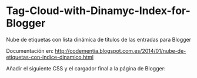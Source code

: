 Tag-Cloud-with-Dinamyc-Index-for-Blogger
========================================

Nube de etiquetas con lista dinámica de títulos de las entradas para Blogger

Documentación en: http://codementia.blogspot.com.es/2014/01/nube-de-etiquetas-con-indice-dinamico.html

Añadir el siguiente CSS y el cargador final a la página de Blogger:

<style>
#containerIdx
{
width: 90%;
margin-top: -30px;
margin-left: auto;
margin-right: auto;
}
#tagCloud
{
width: 100%;
font-family:"Times New Roman",Georgia,Serif;
text-align: center;
margin-bottom: 20px;
}
#listTitols
{
width: 100%;
text-align: center;
}
#dataPost
{
font-size: 12px;
}
</style>
<div id="containerIdx">
<div id="tagCloud" data-maxfont="250" data-minfont="100" linkColor="#000000" selectedLink="#666666" authorName="0" date="0" sort="1">
</div>
<div id="listTitols">
</div>
</div>

<script type="text/javascript" src="localización_script_TagCloudIndex.js">
</script>
<script src="http://host_de_tu_blog/feeds/posts/default?max-results=1000&amp;alt=json-in-script&amp;callback=cargaEtiquetas">
</script>
